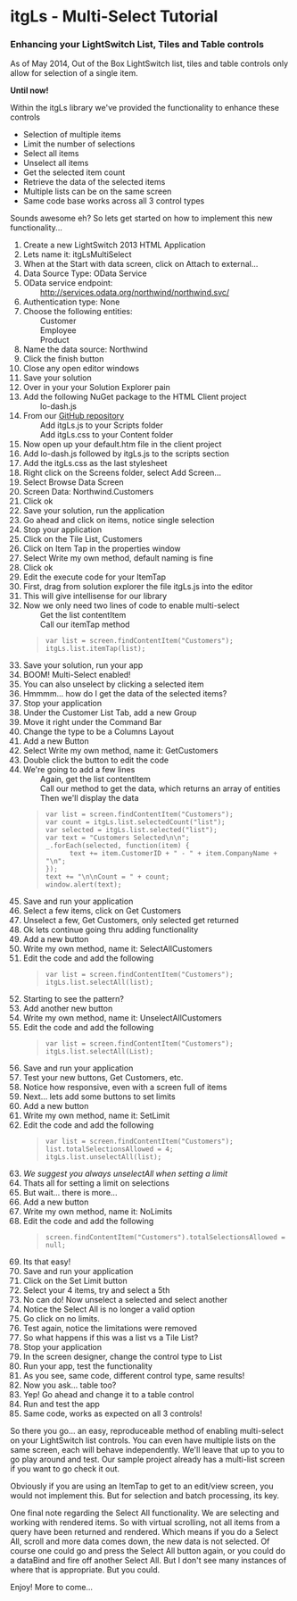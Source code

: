 <h1 id="itgls-multi-select-tutorial">itgLs - Multi-Select Tutorial</h1>
<h3 id="enhancing-your-lightswitch-list-tiles-and-table-controls">Enhancing your LightSwitch List, Tiles and Table controls</h3>
<p>As of May 2014, Out of the Box LightSwitch list, tiles and table controls only allow for selection of a single item.</p>
<p><strong>Until now!</strong></p>
<p>Within the itgLs library we&#39;ve provided the functionality to enhance these controls</p>
<ul>
<li>Selection of multiple items</li>
<li>Limit the number of selections</li>
<li>Select all items</li>
<li>Unselect all items</li>
<li>Get the selected item count</li>
<li>Retrieve the data of the selected items</li>
<li>Multiple lists can be on the same screen</li>
<li>Same code base works across all 3 control types</li>
</ul>
<p>Sounds awesome eh?  So lets get started on how to implement this new functionality...</p>
<ol>
<li>Create a new LightSwitch 2013 HTML Application</li>
<li>Lets name it: itgLsMultiSelect</li>
<li>When at the Start with data screen, click on Attach to external...</li>
<li>Data Source Type: OData Service</li>
<li>OData service endpoint:<br><span style="margin-left: 30px;"><a href="http://services.odata.org/northwind/northwind.svc/">http://services.odata.org/northwind/northwind.svc/</a></li>
<li>Authentication type: None</li>
<li>Choose the following entities:<br><span style="margin-left: 30px;">Customer<br><span style="margin-left: 30px;">Employee<br><span style="margin-left: 30px;">Product</li>
<li>Name the data source: Northwind</li>
<li>Click the finish button</li>
<li>Close any open editor windows</li>
<li>Save your solution</li>
<li>Over in your your Solution Explorer pain</li>
<li>Add the following NuGet package to the HTML Client project<br><span style="margin-left: 30px;">lo-dash.js</li>
<li>From our <a href="https://github.com/dwm9100b/itgLs">GitHub repository</a><br><span style="margin-left: 30px;">Add itgLs.js to your Scripts folder<br><span style="margin-left: 30px;">Add itgLs.css to your Content folder</li>
<li>Now open up your default.htm file in the client project</li>
<li>Add lo-dash.js followed by itgLs.js to the scripts section</li>
<li>Add the itgLs.css as the last stylesheet</li>
<li>Right click on the Screens folder, select Add Screen...</li>
<li>Select Browse Data Screen</li>
<li>Screen Data: Northwind.Customers</li>
<li>Click ok</li>
<li>Save your solution, run the application</li>
<li>Go ahead and click on items, notice single selection</li>
<li>Stop your application</li>
<li>Click on the Tile List, Customers</li>
<li>Click on Item Tap in the properties window</li>
<li>Select Write my own method, default naming is fine</li>
<li>Click ok</li>
<li>Edit the execute code for your ItemTap</li>
<li>First, drag from solution explorer the file itgLs.js into the editor</li>
<li>This will give intellisense for our library</li>
<li>Now we only need two lines of code to enable multi-select<br><span style="margin-left: 30px;">Get the list contentItem<br><span style="margin-left: 30px;">Call our itemTap method<blockquote>
<pre><code>var list = screen.findContentItem(&quot;Customers&quot;);
itgLs.list.itemTap(list);</code></pre>
</blockquote>
</li>
<li>Save your solution, run your app</li>
<li>BOOM! Multi-Select enabled!</li>
<li>You can also unselect by clicking a selected item</li>
<li>Hmmmm... how do I get the data of the selected items?</li>
<li>Stop your application</li>
<li>Under the Customer List Tab, add a new Group</li>
<li>Move it right under the Command Bar</li>
<li>Change the type to be a Columns Layout</li>
<li>Add a new Button</li>
<li>Select Write my own method, name it: GetCustomers</li>
<li>Double click the button to edit the code</li>
<li>We&#39;re going to add a few lines<br><span style="margin-left: 30px;">Again, get the list contentItem<br><span style="margin-left: 30px;">Call our method to get the data, which returns an array of entities<br><span style="margin-left: 30px;">Then we&#39;ll display the data<blockquote>
<pre><code>var list = screen.findContentItem(&quot;Customers&quot;);
var count = itgLs.list.selectedCount(&quot;list&quot;);
var selected = itgLs.list.selected(&quot;list&quot;);
var text = &quot;Customers Selected\n\n&quot;;
_.forEach(selected, function(item) {
      text += item.CustomerID + &quot; - &quot; + item.CompanyName + &quot;\n&quot;;
});
text += &quot;\n\nCount = &quot; + count;
window.alert(text);</code></pre>
</blockquote>
</li>
<li>Save and run your application</li>
<li>Select a few items, click on Get Customers</li>
<li>Unselect a few, Get Customers, only selected get returned</li>
<li>Ok lets continue going thru adding functionality</li>
<li>Add a new button</li>
<li>Write my own method, name it: SelectAllCustomers</li>
<li>Edit the code and add the following<blockquote>
<pre><code>var list = screen.findContentItem(&quot;Customers&quot;);
itgLs.list.selectAll(list);</code></pre>
</blockquote>
</li>
<li>Starting to see the pattern?</li>
<li>Add another new button</li>
<li>Write my own method, name it: UnselectAllCustomers</li>
<li>Edit the code and add the following<blockquote>
<pre><code>var list = screen.findContentItem(&quot;Customers&quot;);
itgLs.list.selectAll(List);</code></pre>
</blockquote>
</li>
<li>Save and run your application</li>
<li>Test your new buttons, Get Customers, etc.</li>
<li>Notice how responsive, even with a screen full of items</li>
<li>Next... lets add some buttons to set limits</li>
<li>Add a new button</li>
<li>Write my own method, name it: SetLimit</li>
<li>Edit the code and add the following<blockquote>
<pre><code>var list = screen.findContentItem(&quot;Customers&quot;);
list.totalSelectionsAllowed = 4;
itgLs.list.unselectAll(list);</code></pre>
</blockquote>
</li>
<li><em>We suggest you always unselectAll when setting a limit</em></li>
<li>Thats all for setting a limit on selections</li>
<li>But wait... there is more...</li>
<li>Add a new button</li>
<li>Write my own method, name it: NoLimits</li>
<li>Edit the code and add the following<blockquote>
<pre><code>screen.findContentItem(&quot;Customers&quot;).totalSelectionsAllowed = null;</code></pre>
</blockquote>
</li>
<li>Its that easy!</li>
<li>Save and run your application</li>
<li>Click on the Set Limit button</li>
<li>Select your 4 items, try and select a 5th</li>
<li>No can do!  Now unselect a selected and select another</li>
<li>Notice the Select All is no longer a valid option</li>
<li>Go click on no limits. </li>
<li>Test again, notice the limitations were removed</li>
<li>So what happens if this was a list vs a Tile List?</li>
<li>Stop your application</li>
<li>In the screen designer, change the control type to List</li>
<li>Run your app, test the functionality</li>
<li>As you see, same code, different control type, same results!</li>
<li>Now you ask... table too?</li>
<li>Yep!  Go ahead and change it to a table control</li>
<li>Run and test the app</li>
<li>Same code, works as expected on all 3 controls!</li>
</ol>
<p>So there you go... an easy, reproduceable method of enabling multi-select on your LightSwitch list controls.  You can even have multiple lists on the same screen, each will behave independently.  We&#39;ll leave that up to you to go play around and test.  Our sample project already has a multi-list screen if you want to go check it out.</p>
<p>Obviously if you are using an ItemTap to get to an edit/view screen, you would not implement this.  But for selection and batch processing, its key.</p>
<p>One final note regarding the Select All functionality.  We are selecting and working with rendered items.  So with virtual scrolling, not all items from a query have been returned and rendered.  Which means if you do a Select All, scroll and more data comes down, the new data is not selected.  Of course one could go and press the Select All button again, or you could do a dataBind and fire off another Select All.  But I don&#39;t see many instances of where that is appropriate.  But you could.</p>
<p>Enjoy!  More to come...</p>
